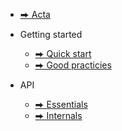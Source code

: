 - [⮕ Acta](README.md)

- Getting started

  - [⮕ Quick start](quickstart.md)
  - [⮕ Good practicies](good_practices.md)

- API

  - [⮕ Essentials](api-essentials.md)
  - [⮕ Internals](api-internals.md)
